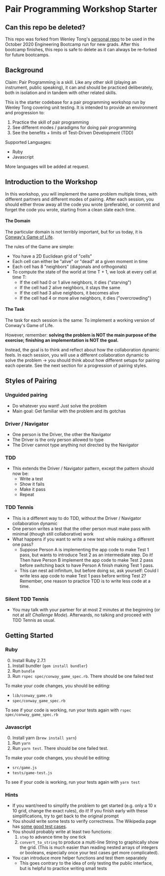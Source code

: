 
# Pair Programming Workshop Starter

## Can this repo be deleted?

This repo was forked from Wenley Tong's [personal repo](https://github.com/wenley/pairing-exercise) to be used in the October 2020 Engineering Bootcamp run for new grads. After this bootcamp finishes, this repo is safe to delete as it can always be re-forked for future bootcamps.

## Background

Claim: Pair Programming is a skill. Like any other skill (playing an instrument, public speaking), it can and should be practiced deliberately, both in isolation and in tandem with other related skills.

This is the starter codebase for a pair programming workshop run by Wenley Tong covering unit testing. It is intended to provide an environment and progression to:
1. Practice the skill of pair programming
2. See different modes / paradigms for doing pair programming
3. See the benefits + limits of Test-Driven Development (TDD)

Supported Languages:
- Ruby
- Javascript

More languages will be added at request.

## Introduction to the Workshop

In this workshop, you will implement the same problem multiple times, with different partners and different modes of pairing. After each session, you should either throw away all the code you wrote (preferable), or commit and forget the code you wrote, starting from a clean slate each time.

#### The Domain

The particular domain is not terribly important, but for us today, it is [Conway's Game of Life](https://en.wikipedia.org/wiki/Conway%27s_Game_of_Life).

The rules of the Game are simple:
- You have a 2D Euclidean grid of "cells"
- Each cell can either be "alive" or "dead" at a given moment in time
- Each cell has 8 "neighbors" (diagonals and orthogonals)
- To compute the state of the world at time T + 1, we look at every cell at time T:
  - If the cell had 0 or 1 alive neighbors, it dies ("starving")
  - If the cell had 2 alive neighbors, it stays the same
  - If the cell had 3 alive neighbors, it becomes alive
  - If the cell had 4 or more alive neighbors, it dies ("overcrowding")

#### The Task

The task for each session is the same: To implement a working version of Conway's Game of Life.

However, remember: **solving the problem is NOT the main purpose of the exercise; finishing an implementation is NOT the goal.**

Instead, the goal is to think and reflect about how the collaboration dynamic feels. In each session, you will use a different collaboration dynamic to solve the problem -> you should think about how different setups for pairing each operate. See the next section for a progression of pairing styles.

## Styles of Pairing

### Unguided pairing
- Do whatever you want! Just solve the problem
- Main goal: Get familiar with the problem and its gotchas

### Driver / Navigator
- One person is the Driver, the other the Navigator
- The Driver is the only person allowed to type
- The Driver cannot type anything not directed by the Navigator

### TDD
- This extends the Driver / Navigator pattern, except the pattern should now be:
  - Write a test
  - Show it fails
  - Make it pass
  - Repeat

### TDD Tennis
- This is a different way to do TDD, without the Driver / Navigator collaboration dynamic
- One person writes a test that the other person must make pass with minimal (though still collaborative) work
- What happens if you want to write a new test while making a different one pass?
  - Suppose Person A is implementing the app code to make Test 1 pass, but wants to introduce Test 2 as an intermediate step. Do it! Then have Person B implement the app code to make Test 2 pass before switching back to have Person A finish making Test 1 pass.
  - This can nest ad infinitum, but before doing so, ask yourself: Could I write less app code to make Test 1 pass before writing Test 2? Remember, one reason to practice TDD is to write less code at a time.

### Silent TDD Tennis
- You may talk with your partner for at most 2 minutes at the beginning (or not at all! _Challenge Mode_). Afterwards, no talking and proceed with TDD Tennis as usual.

## Getting Started

### Ruby

0. Install Ruby 2.7.1
1. Install bundler (`gem install bundler`)
2. Run `bundle`
3. Run `rspec spec/conway_game_spec.rb`. There should be one failed test

To make your code changes, you should be editing:
- `lib/conway_game.rb`
- `spec/conway_game_spec.rb`

To see if your code is working, run your tests again with `rspec spec/conway_game_spec.rb`

### Javascript

0. Install yarn (`brew install yarn`)
1. Run `yarn`
2. Run `yarn test`. There should be one failed test.

To make your code changes, you should be editing:
- `src/game.js`
- `tests/game-test.js`

To see if your code is working, run your tests again with `yarn test`

### Hints

- If you want/need to simplify the problem to get started (e.g. only a 10 x 10 grid, change the exact rules), do it! If you finish early with these simplifications, try to get back to the original prompt
- You should write some tests to verify correctness. The Wikipedia page has [some good test cases](https://en.wikipedia.org/wiki/Conway%27s_Game_of_Life#Examples_of_patterns).
- You should probably write at least two functions:
  1. `step` to advance time by one tick
  2. `convert_to_string` to produce a multi-line String to graphically show the grid. (This is much easier than reading nested arrays of integers or booleans, especially once your test cases get more complicated).
- You can introduce more helper functions and test them separately
  - This goes contrary to the idea of only testing the public interface, but is helpful to practice writing small tests

